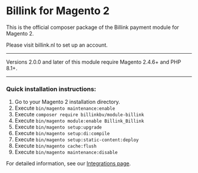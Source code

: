 # Billink for Magento 2

This is the official composer package of the Billink payment module for Magento 2.

Please visit billink.nl to set up an account.

---

Versions 2.0.0 and later of this module require Magento 2.4.6+ and PHP 8.1+.

---

### Quick installation instructions:

1. Go to your Magento 2 installation directory.
2. Execute `bin/magento maintenance:enable`
3. Execute `composer require billinkbv/module-billink`
4. Execute `bin/magento module:enable Billink_Billink`
5. Execute `bin/magento setup:upgrade`
6. Execute `bin/magento setup:di:compile`
7. Execute `bin/magento setup:static-content:deploy`
8. Execute `bin/magento cache:flush`
9. Execute `bin/magento maintenance:disable`

For detailed information, see our [Integrations page](https://www.billink.nl/zakelijk/integraties/magento).
